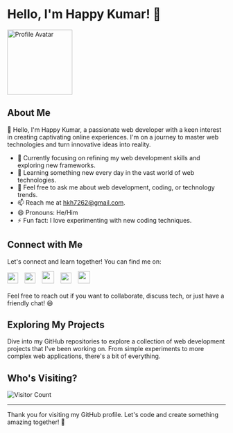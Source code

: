 # Hello, I'm Happy Kumar! 🌟

<img src="https://avatars.githubusercontent.com/u/85684143?v=4" alt="Profile Avatar" width="150">

## About Me

👋 Hello, I'm Happy Kumar, a passionate web developer with a keen interest in creating captivating online experiences. I'm on a journey to master web technologies and turn innovative ideas into reality.

- 🔭 Currently focusing on refining my web development skills and exploring new frameworks.
- 🌱 Learning something new every day in the vast world of web technologies.
- 💬 Feel free to ask me about web development, coding, or technology trends.
- 📫 Reach me at [hkh7262@gmail.com](mailto:hkh7262@gmail.com).
- 😄 Pronouns: He/Him
- ⚡ Fun fact: I love experimenting with new coding techniques.

## Connect with Me

Let's connect and learn together! You can find me on:

<div>
  <a href="https://facebook.com/ImHappyKumar/"><img src="https://raw.githubusercontent.com/dheereshagrwal/colored-icons/master/svg/facebook.svg" width="25px"></a> &ensp;
  <a href="https://instagram.com/happykumarofficial/"><img src="https://raw.githubusercontent.com/dheereshagrwal/colored-icons/master/svg/instagram.svg" width="25px"></a> &ensp;
  <a href="https://twitter.com/ImHappyKumar/"><img src="https://raw.githubusercontent.com/dheereshagrwal/colored-icons/master/svg/twitter.svg" width="28px"></a> &ensp;
  <a href="https://t.me/ImHappyKumar"><img src="https://raw.githubusercontent.com/dheereshagrwal/colored-icons/master/svg/telegram.svg" width="25px"></a> &ensp;
  <a href="https://www.linkedin.com/in/ImHappyKumar/"><img src="https://raw.githubusercontent.com/dheereshagrwal/colored-icons/master/svg/linkedin.svg" width="28px"></a>
</div>
<br>
Feel free to reach out if you want to collaborate, discuss tech, or just have a friendly chat! 😄

## Exploring My Projects

Dive into my GitHub repositories to explore a collection of web development projects that I've been working on. From simple experiments to more complex web applications, there's a bit of everything.

## Who's Visiting?

![Visitor Count](https://visitor-badge.laobi.icu/badge?page_id=ImHappyKumar.ImHappyKumar)
  
---

Thank you for visiting my GitHub profile. Let's code and create something amazing together! 🚀

